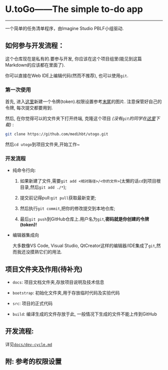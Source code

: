 # U.toGo——The simple to-do app

---

一个简单的任务清单程序，由Imagine Studio PBLF小组驱动.

## 如何参与开发流程：

这个仓库现在是私有的.要参与开发, 你应该在这个项目组里(能见到这篇Markdown的应该都在里面了).

你可以直接在Web IDE上编辑代码(然而不推荐), 也可以使用`git`.

### 第一次使用

首先, 进入[这里](https://github.com/settings/tokens?type=beta)新建一个令牌(token).权限设置参考<a href="#permission">末尾</a>的图片. 注意保管好自己的令牌, 每次提交都要用到.

然后, 在你觉得可以的文件夹下打开终端, 克隆这个项目 *(没有`git`的同学在[这里](https://git-scm.com/download/win)下载)* :

```bash
git clone https://github.com/medihbt/utogo.git
```

然后`cd utogo`到项目文件夹,开始工作~

### 开发流程

- 纯命令行向:
  
  1. 如果新建了文件,需要`git add <相对路径>/<你的文件>`(太懒的话`cd`到项目根目录,然后`git add ./*`);
    
  2. 提交前记得pull:`git pull`获取最新变更;
    
  3. 然后执行`git commit`,把你的修改提交到本地仓库;
    
  4. 最后`git push`到GitHub仓库上.用户名为`git`,**密码就是你创建的令牌(token)!**
    
- 编辑器集成向
  
  大多数像VS Code, Visual Studio, QtCreator这样的编辑器/IDE集成了`git`,然而我还没摸熟它们的用法.
  

## 项目文件夹及作用(待补充)

- `docs`: 项目文档文件夹,存放项目说明及技术信息
  
- `bootstrap`: 初始化文件夹,用于存放临时代码及实验代码
  
- `src`: 项目的正式代码
  
- `build`: 编译生成的文件存放于此, 一般情况下生成的文件不能上传到GitHub
  

## 开发流程:

详见[`docs/dev-cycle.md`](docs/dev-cycle.md)

## <a id="permission">附: 参考的权限设置</a>